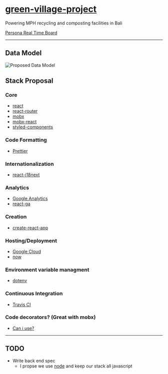 # [green-village-project](http://mph-bali.org/en/pererenan-project/)
Powering MPH recycling and composting facilities in Bali

[Persona Real Time Board](https://realtimeboard.com/app/board/o9J_k0Yt1AU=/)

---

## Data Model

![Proposed Data Model](https://imgur.com/8G40S01.png)

## Stack Proposal

### Core
- [react](https://github.com/facebook/react)
- [react-router](https://github.com/facebook/create-react-app/blob/master/packages/react-scripts/template/README.md#adding-a-router)
- [mobx](https://github.com/mobxjs/mobx)
- [mobx-react](https://github.com/mobxjs/mobx-react)
- [styled-components](https://github.com/styled-components/styled-components)

### Code Formatting
- [Prettier](https://github.com/facebook/create-react-app/blob/master/packages/react-scripts/template/README.md#formatting-code-automatically)

### Internationalization
- [react-i18next](https://github.com/i18next/react-i18next)

### Analytics
- [Google Analytics](https://analytics.google.com/analytics/web/)
- [react-ga](https://github.com/react-ga/react-ga)

### Creation
- [create-react-app](https://zeit.co/docs/examples/create-react-app)

### Hosting/Deployment
- [Google Cloud](cloud.google.com)
- [now](https://zeit.co/docs/examples/create-react-app)

### Environment variable managment
- [dotenv](https://github.com/motdotla/dotenv)

### Continuous Integration
- [Travis CI](https://docs.travis-ci.com)

### Code decorators? (Great with mobx)
- [Can i use?](https://github.com/facebook/create-react-app/blob/master/packages/react-scripts/template/README.md#can-i-use-decorators)

---

## TODO
- Write back end spec
  - I propse we use [node](https://www.fullstackreact.com/articles/using-create-react-app-with-a-server/) and keep our stack all javascript
